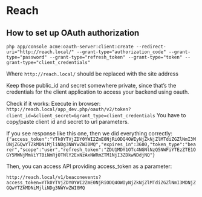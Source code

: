 Reach
========================


How to set up OAuth authorization
--------------
```php app/console acme:oauth-server:client:create --redirect-uri="http://reach.local/" --grant-type="authorization_code" --grant-type="password" --grant-type="refresh_token" --grant-type="token" --grant-type="client_credentials"```

Where ```http://reach.local/``` should be replaced with the site address

Keep those public_id and secret somewhere private, since that’s the credentials for the client application to access your backend using oauth.

Check if it works: 
    Execute in browser: ```http://reach.local/app_dev.php/oauth/v2/token?client_id=&client_secret=&grant_type=client_credentials``` You have to copy/paste client id and secret to url parameters. 
    
If you see response like this one, then we did everything correctly: ```{"access_token":"YTk0YTVjZDY0YWI2ZmE0NjRiODQ4OWIyNjZkNjZlMTdiZGZlNmI3MDNjZGQwYTZkMDNiMjliNDg3NWYwZWI0MQ","expires_in":3600,"token_type":"bearer","scope":"user","refresh_token":"ZDU1MDY1OTc4NGNlNzQ5NWFiYTEzZTE1OGY5MWNjMmViYTBiNmRjOTNlY2ExNzAxNWRmZTM1NjI3ZDkwNDdjNQ"}```

Then, you can access API providing access_token as a parameter:

```http://reach.local/v1/beaconevents?access_token=YTk0YTVjZDY0YWI2ZmE0NjRiODQ4OWIyNjZkNjZlMTdiZGZlNmI3MDNjZGQwYTZkMDNiMjliNDg3NWYwZWI0MQ```
